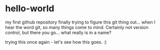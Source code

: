 # hello-world
my first github repository
finally trying to figure this git thing out... when I hear the word git, so many things come to mind.  Certainly not version control, but there you go... what really is in a name?

trying this once again - let's see how this goes. :)
